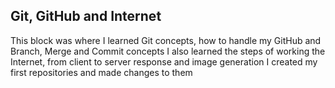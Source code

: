 ## Git, GitHub and Internet

This block was where I learned Git concepts, how to handle my GitHub and Branch, Merge and Commit concepts
I also learned the steps of working the Internet, from client to server response and image generation
I created my first repositories and made changes to them
